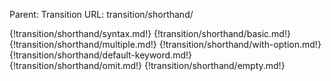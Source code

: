 Parent: Transition
URL: transition/shorthand/

{!transition/shorthand/syntax.md!}
{!transition/shorthand/basic.md!}
{!transition/shorthand/multiple.md!}
{!transition/shorthand/with-option.md!}
{!transition/shorthand/default-keyword.md!}
{!transition/shorthand/omit.md!}
{!transition/shorthand/empty.md!}

